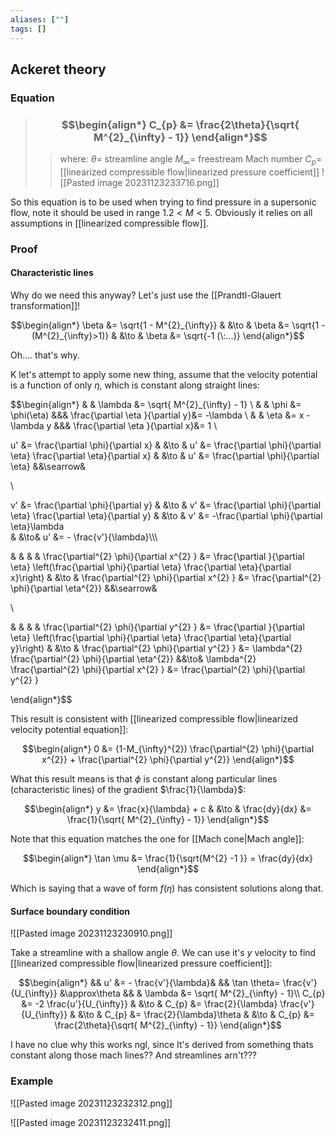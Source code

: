 ```yaml
---
aliases: [""]
tags: []
---
```


## Ackeret theory

### Equation

> ### $$\begin{align*} C_{p} &=   \frac{2\theta}{\sqrt{ M^{2}_{\infty} - 1}}  \end{align*}$$
>> where:
>> $\theta=$ streamline angle
>> $M_{\infty}=$ freestream Mach number
>> $C_{p}=$ [[linearized compressible flow|linearized pressure coefficient]]
>> ![[Pasted image 20231123233716.png]]

So this equation is to be used when trying to find pressure in a supersonic flow, note it should be used in range $1.2<M<5$. Obviously it relies on all assumptions in [[linearized compressible flow]].

### Proof

#### Characteristic lines

Why do we need this anyway? Let's just use the [[Prandtl-Glauert transformation]]!

$$\begin{align*}
\beta &= \sqrt{1 - M^{2}_{\infty}} & &\to & \beta &= \sqrt{1 - (M^{2}_{\infty}>1)} & &\to & \beta &= \sqrt{-1 (\:...)}
\end{align*}$$

Oh.... that's why.

K let's attempt to apply some new thing, assume that the velocity potential is a function of only $\eta$, which is constant along straight lines:

$$\begin{align*}
 & & \lambda &= \sqrt{ M^{2}_{\infty} - 1} \\
 & & \phi &= \phi(\eta) &&& \frac{\partial \eta }{\partial y}&=  -\lambda  \\
 & & \eta &= x - \lambda y &&& \frac{\partial \eta }{\partial x}&=  1 \\ 

u' &=  \frac{\partial \phi}{\partial x} & &\to & u' &= \frac{\partial \phi}{\partial \eta} \frac{\partial \eta}{\partial x} & &\to & u' &= \frac{\partial \phi}{\partial \eta}  &&\searrow&

\\ 

v' &=  \frac{\partial \phi}{\partial y} & &\to & v' &= \frac{\partial \phi}{\partial \eta} \frac{\partial \eta}{\partial y} & &\to & v' &= -\frac{\partial \phi}{\partial \eta}\lambda  
& &\to& u' &= - \frac{v'}{\lambda}\\\\\\

& & & & \frac{\partial^{2} \phi}{\partial x^{2} } &=  \frac{\partial }{\partial \eta} \left(\frac{\partial \phi}{\partial \eta} \frac{\partial \eta}{\partial x}\right) & 
&\to & \frac{\partial^{2} \phi}{\partial x^{2} } &=    \frac{\partial^{2} \phi}{\partial \eta^{2}}   &&\searrow&

\\ 


& & & & \frac{\partial^{2} \phi}{\partial y^{2} } &=   \frac{\partial }{\partial \eta}  \left(\frac{\partial \phi}{\partial \eta} \frac{\partial \eta}{\partial y}\right) & 
&\to & \frac{\partial^{2} \phi}{\partial y^{2} } &=   \lambda^{2}   \frac{\partial^{2} \phi}{\partial \eta^{2}}   &&\to& \lambda^{2} \frac{\partial^{2} \phi}{\partial x^{2} } &= \frac{\partial^{2} \phi}{\partial y^{2} }

\end{align*}$$

This result is consistent with [[linearized compressible flow|linearized velocity potential equation]]:

$$\begin{align*}
 0  &=   (1-M_{\infty}^{2})  \frac{\partial^{2} \phi}{\partial x^{2}} + \frac{\partial^{2} \phi}{\partial y^{2}}
\end{align*}$$

What this result means is that $\phi$ is constant along particular lines (characteristic lines) of the gradient $\frac{1}{\lambda}$:

$$\begin{align*}
y &= \frac{x}{\lambda} + c & &\to & \frac{dy}{dx} &= \frac{1}{\sqrt{ M^{2}_{\infty} - 1}} 
\end{align*}$$

Note that this equation matches the one for [[Mach cone|Mach angle]]:

$$\begin{align*}
 \tan \mu  &=  \frac{1}{\sqrt{M^{2} -1 }} = \frac{dy}{dx}
\end{align*}$$

Which is saying that a wave of form $f(\eta)$ has consistent solutions along that.

#### Surface boundary condition

![[Pasted image 20231123230910.png]]

Take a streamline with a shallow angle $\theta$. We can use it's $y$ velocity to find [[linearized compressible flow|linearized pressure coefficient]]:

$$\begin{align*}
&& u' &= - \frac{v'}{\lambda}& && \tan \theta= \frac{v'}{U_{\infty}} &\approx\theta && & \lambda &= \sqrt{ M^{2}_{\infty} - 1}\\
 C_{p} &= -2 \frac{u'}{U_{\infty}} & &\to &  C_{p} &=   \frac{2}{\lambda} \frac{v'}{U_{\infty}}   & &\to &  C_{p} &=   \frac{2}{\lambda}\theta  & &\to &  C_{p} &=   \frac{2\theta}{\sqrt{ M^{2}_{\infty} - 1}}
\end{align*}$$

I have no clue why this works ngl, since It's derived from something thats constant along those mach lines?? And streamlines arn't???

### Example

![[Pasted image 20231123232312.png]]

![[Pasted image 20231123232411.png]]
